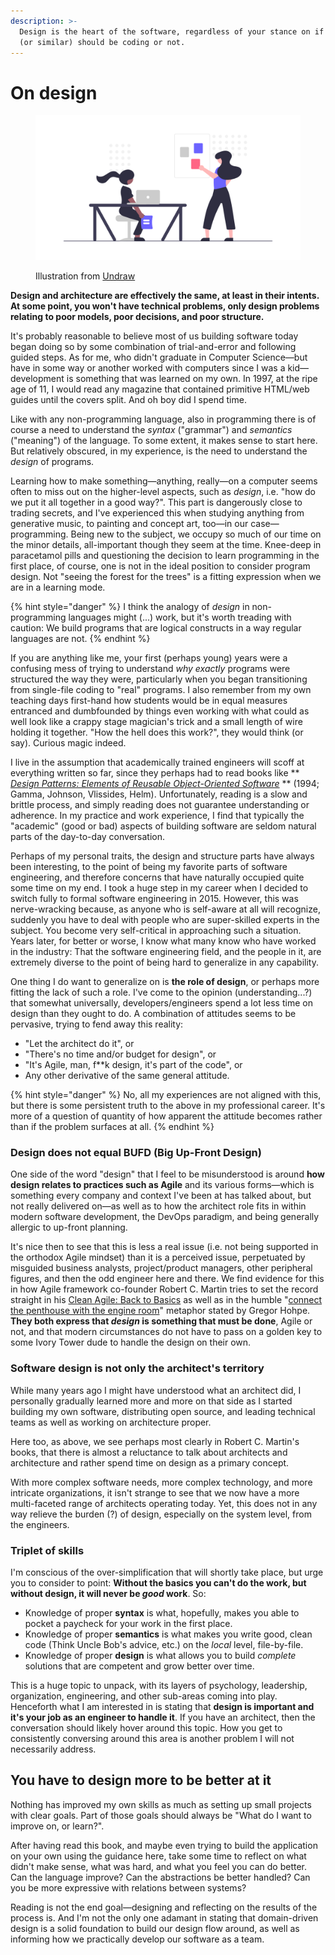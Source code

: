 ```yaml
---
description: >-
  Design is the heart of the software, regardless of your stance on if architects
  (or similar) should be coding or not.
---
```


# On design

<figure><img src="../.gitbook/assets/undraw_teamwork_hpdk.png" alt=""><figcaption><p>Illustration from <a href="https://undraw.co/">Undraw</a></p></figcaption></figure>

**Design and architecture are effectively the same, at least in their intents. At some point, you won't have technical problems, only design problems relating to poor models, poor decisions, and poor structure.**

It's probably reasonable to believe most of us building software today began doing so by some combination of trial-and-error and following guided steps. As for me, who didn't graduate in Computer Science—but have in some way or another worked with computers since I was a kid—development is something that was learned on my own. In 1997, at the ripe age of 11, I would read any magazine that contained primitive HTML/web guides until the covers split. And oh boy did I spend time.

Like with any non-programming language, also in programming there is of course a need to understand the _syntax_ ("grammar") and _semantics_ ("meaning") of the language. To some extent, it makes sense to start here. But relatively obscured, in my experience, is the need to understand the _design_ of programs.

Learning how to make something—anything, really—on a computer seems often to miss out on the higher-level aspects, such as _design_, i.e. "how do we put it all together in a good way?". This part is dangerously close to trading secrets, and I've experienced this when studying anything from generative music, to painting and concept art, too—in our case—programming. Being new to the subject, we occupy so much of our time on the minor details, all-important though they seem at the time. Knee-deep in paracetamol pills and questioning the decision to learn programming in the first place, of course, one is not in the ideal position to consider program design. Not "seeing the forest for the trees" is a fitting expression when we are in a learning mode.

{% hint style="danger" %}
I think the analogy of _design_ in non-programming languages might (...) work, but it's worth treading with caution: We build programs that are logical constructs in a way regular languages are not.
{% endhint %}

If you are anything like me, your first (perhaps young) years were a confusing mess of trying to understand _why exactly_ programs were structured the way they were, particularly when you began transitioning from single-file coding to "real" programs. I also remember from my own teaching days first-hand how students would be in equal measures entranced and dumbfounded by things even working with what could as well look like a crappy stage magician's trick and a small length of wire holding it together. "How the hell does this work?", they would think (or say). Curious magic indeed.

I live in the assumption that academically trained engineers will scoff at everything written so far, since they perhaps had to read books like ** [_Design Patterns: Elements of Reusable Object-Oriented Software_](https://www.goodreads.com/book/show/85009.Design_Patterns) ** (1994; Gamma, Johnson, Vlissides, Helm). Unfortunately, reading is a slow and brittle process, and simply reading does not guarantee understanding or adherence. In my practice and work experience, I find that typically the "academic" (good or bad) aspects of building software are seldom natural parts of the day-to-day conversation.

Perhaps of my personal traits, the design and structure parts have always been interesting, to the point of being my favorite parts of software engineering, and therefore concerns that have naturally occupied quite some time on my end. I took a huge step in my career when I decided to switch fully to formal software engineering in 2015. However, this was nerve-wracking because, as anyone who is self-aware at all will recognize, suddenly you have to deal with people who are super-skilled experts in the subject. You become very self-critical in approaching such a situation. Years later, for better or worse, I know what many know who have worked in the industry: That the software engineering field, and the people in it, are extremely diverse to the point of being hard to generalize in any capability.

One thing I do want to generalize on is **the role of design**, or perhaps more fitting the lack of such a role. I've come to the opinion (understanding...?) that somewhat universally, developers/engineers spend a lot less time on design than they ought to do. A combination of attitudes seems to be pervasive, trying to fend away this reality:

- "Let the architect do it", or
- "There's no time and/or budget for design", or
- "It's Agile, man, f\*\*k design, it's part of the code", or
- Any other derivative of the same general attitude.

{% hint style="danger" %}
No, all my experiences are not aligned with this, but there is some persistent truth to the above in my professional career. It's more of a question of quantity of how apparent the attitude becomes rather than if the problem surfaces at all.
{% endhint %}

### Design does not equal BUFD (Big Up-Front Design)

One side of the word "design" that I feel to be misunderstood is around **how design relates to practices such as Agile** and its various forms—which is something every company and context I've been at has talked about, but not really delivered on—as well as to how the architect role fits in within modern software development, the DevOps paradigm, and being generally allergic to up-front planning.

It's nice then to see that this is less a real issue (i.e. not being supported in the orthodox Agile mindset) than it is a perceived issue, perpetuated by misguided business analysts, project/product managers, other peripheral figures, and then the odd engineer here and there. We find evidence for this in how Agile framework co-founder Robert C. Martin tries to set the record straight in his [Clean Agile: Back to Basics](https://www.oreilly.com/library/view/clean-agile-back/9780135782002/) as well as in the humble "[connect the penthouse with the engine room](https://architectelevator.com)" metaphor stated by Gregor Hohpe. **They both express that **_**design**_** is something that must be done**, Agile or not, and that modern circumstances do not have to pass on a golden key to some Ivory Tower dude to handle the design on their own.

### Software design is not only the architect's territory

While many years ago I might have understood what an architect did, I personally gradually learned more and more on that side as I started building my own software, distributing open source, and leading technical teams as well as working on architecture proper.

Here too, as above, we see perhaps most clearly in Robert C. Martin's books, that there is almost a reluctance to talk about architects and architecture and rather spend time on design as a primary concept.

With more complex software needs, more complex technology, and more intricate organizations, it isn't strange to see that we now have a more multi-faceted range of architects operating today. Yet, this does not in any way relieve the burden (?) of design, especially on the system level, from the engineers.

### Triplet of skills

I'm conscious of the over-simplification that will shortly take place, but urge you to consider to point: **Without the basics you can't do the work, but without design, it will never be **_**good**_** work**. So:

- Knowledge of proper **syntax** is what, hopefully, makes you able to pocket a paycheck for your work in the first place.
- Knowledge of proper **semantics** is what makes you write good, clean code (Think Uncle Bob's advice, etc.) on the _local_ level, file-by-file.
- Knowledge of proper **design** is what allows you to build _complete_ solutions that are competent and grow better over time.

This is a huge topic to unpack, with its layers of psychology, leadership, organization, engineering, and other sub-areas coming into play. Henceforth what I am interested in is stating that **design is important and it's your job as an engineer to handle it**. If you have an architect, then the conversation should likely hover around this topic. How you get to consistently conversing around this area is another problem I will not necessarily address.

## You have to design more to be better at it

Nothing has improved my own skills as much as setting up small projects with clear goals. Part of those goals should always be "What do I want to improve on, or learn?".

After having read this book, and maybe even trying to build the application on your own using the guidance here, take some time to reflect on what didn't make sense, what was hard, and what you feel you can do better. Can the language improve? Can the abstractions be better handled? Can you be more expressive with relations between systems?

Reading is not the end goal—designing and reflecting on the results of the process is. And I'm not the only one adamant in stating that domain-driven design is a solid foundation to build our design flow around, as well as informing how we practically develop our software as a team.
